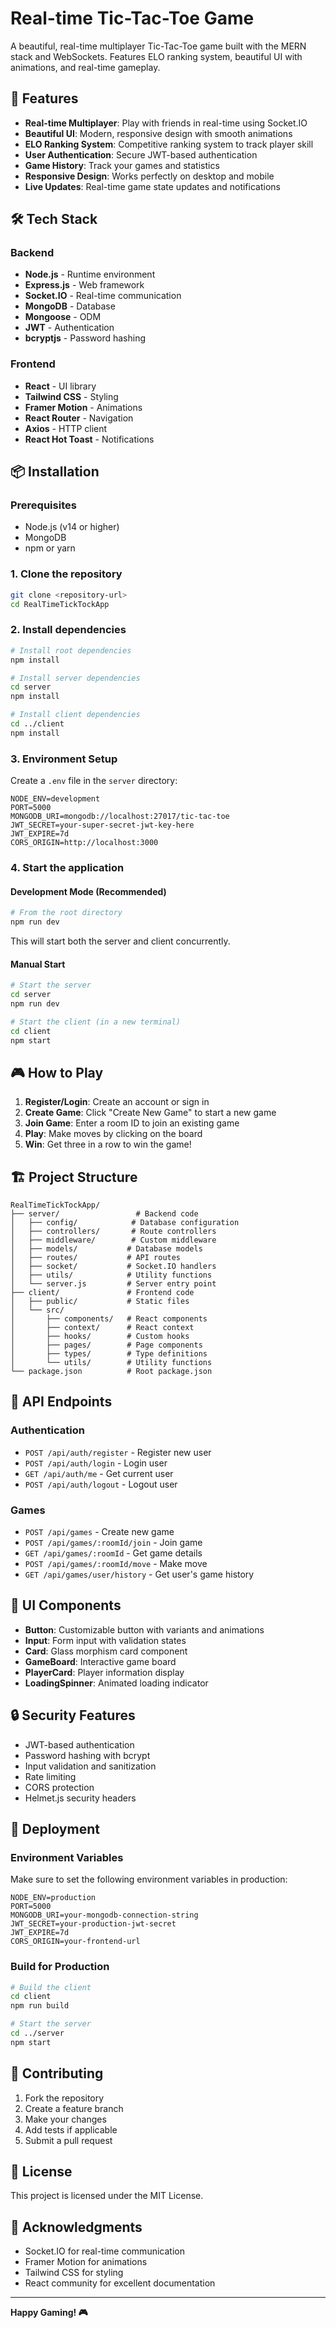 # Real-time Tic-Tac-Toe Game

A beautiful, real-time multiplayer Tic-Tac-Toe game built with the MERN stack and WebSockets. Features ELO ranking system, beautiful UI with animations, and real-time gameplay.

## 🚀 Features

- **Real-time Multiplayer**: Play with friends in real-time using Socket.IO
- **Beautiful UI**: Modern, responsive design with smooth animations
- **ELO Ranking System**: Competitive ranking system to track player skill
- **User Authentication**: Secure JWT-based authentication
- **Game History**: Track your games and statistics
- **Responsive Design**: Works perfectly on desktop and mobile
- **Live Updates**: Real-time game state updates and notifications

## 🛠️ Tech Stack

### Backend

- **Node.js** - Runtime environment
- **Express.js** - Web framework
- **Socket.IO** - Real-time communication
- **MongoDB** - Database
- **Mongoose** - ODM
- **JWT** - Authentication
- **bcryptjs** - Password hashing

### Frontend

- **React** - UI library
- **Tailwind CSS** - Styling
- **Framer Motion** - Animations
- **React Router** - Navigation
- **Axios** - HTTP client
- **React Hot Toast** - Notifications

## 📦 Installation

### Prerequisites

- Node.js (v14 or higher)
- MongoDB
- npm or yarn

### 1. Clone the repository

```bash
git clone <repository-url>
cd RealTimeTickTockApp
```

### 2. Install dependencies

```bash
# Install root dependencies
npm install

# Install server dependencies
cd server
npm install

# Install client dependencies
cd ../client
npm install
```

### 3. Environment Setup

Create a `.env` file in the `server` directory:

```env
NODE_ENV=development
PORT=5000
MONGODB_URI=mongodb://localhost:27017/tic-tac-toe
JWT_SECRET=your-super-secret-jwt-key-here
JWT_EXPIRE=7d
CORS_ORIGIN=http://localhost:3000
```

### 4. Start the application

#### Development Mode (Recommended)

```bash
# From the root directory
npm run dev
```

This will start both the server and client concurrently.

#### Manual Start

```bash
# Start the server
cd server
npm run dev

# Start the client (in a new terminal)
cd client
npm start
```

## 🎮 How to Play

1. **Register/Login**: Create an account or sign in
2. **Create Game**: Click "Create New Game" to start a new game
3. **Join Game**: Enter a room ID to join an existing game
4. **Play**: Make moves by clicking on the board
5. **Win**: Get three in a row to win the game!

## 🏗️ Project Structure

```
RealTimeTickTockApp/
├── server/                 # Backend code
│   ├── config/            # Database configuration
│   ├── controllers/       # Route controllers
│   ├── middleware/        # Custom middleware
│   ├── models/           # Database models
│   ├── routes/           # API routes
│   ├── socket/           # Socket.IO handlers
│   ├── utils/            # Utility functions
│   └── server.js         # Server entry point
├── client/               # Frontend code
│   ├── public/           # Static files
│   └── src/
│       ├── components/   # React components
│       ├── context/      # React context
│       ├── hooks/        # Custom hooks
│       ├── pages/        # Page components
│       ├── types/        # Type definitions
│       └── utils/        # Utility functions
└── package.json          # Root package.json
```

## 🔧 API Endpoints

### Authentication

- `POST /api/auth/register` - Register new user
- `POST /api/auth/login` - Login user
- `GET /api/auth/me` - Get current user
- `POST /api/auth/logout` - Logout user

### Games

- `POST /api/games` - Create new game
- `POST /api/games/:roomId/join` - Join game
- `GET /api/games/:roomId` - Get game details
- `POST /api/games/:roomId/move` - Make move
- `GET /api/games/user/history` - Get user's game history

## 🎨 UI Components

- **Button**: Customizable button with variants and animations
- **Input**: Form input with validation states
- **Card**: Glass morphism card component
- **GameBoard**: Interactive game board
- **PlayerCard**: Player information display
- **LoadingSpinner**: Animated loading indicator

## 🔒 Security Features

- JWT-based authentication
- Password hashing with bcrypt
- Input validation and sanitization
- Rate limiting
- CORS protection
- Helmet.js security headers

## 🚀 Deployment

### Environment Variables

Make sure to set the following environment variables in production:

```env
NODE_ENV=production
PORT=5000
MONGODB_URI=your-mongodb-connection-string
JWT_SECRET=your-production-jwt-secret
JWT_EXPIRE=7d
CORS_ORIGIN=your-frontend-url
```

### Build for Production

```bash
# Build the client
cd client
npm run build

# Start the server
cd ../server
npm start
```

## 🤝 Contributing

1. Fork the repository
2. Create a feature branch
3. Make your changes
4. Add tests if applicable
5. Submit a pull request

## 📝 License

This project is licensed under the MIT License.

## 🙏 Acknowledgments

- Socket.IO for real-time communication
- Framer Motion for animations
- Tailwind CSS for styling
- React community for excellent documentation

---

**Happy Gaming! 🎮**
